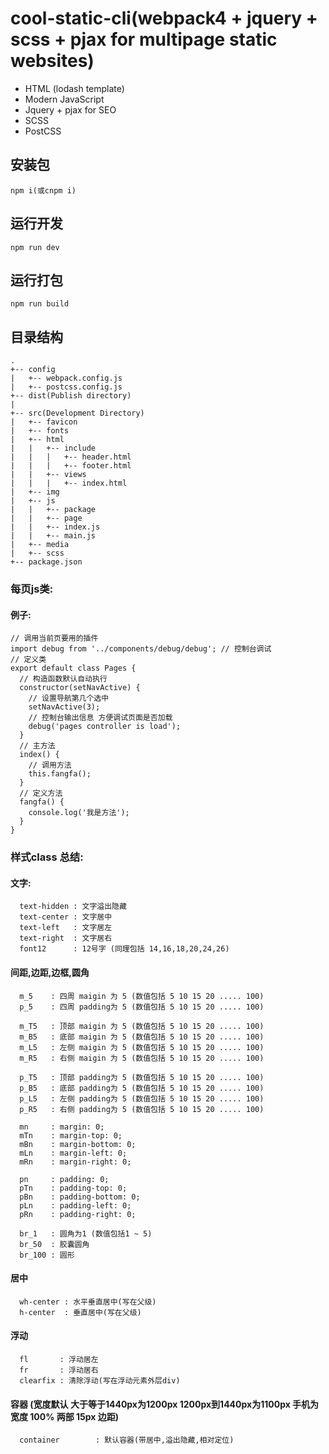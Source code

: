 # cool-static-cli(webpack4 + jquery + scss + pjax for multipage static websites)
* HTML (lodash template)
* Modern JavaScript
* Jquery + pjax for SEO
* SCSS
* PostCSS

<!-- ## Demo
> https://wzs28150.github.io/cool-static-cli/dist/ -->
## 安装包
```
npm i(或cnpm i)
```
## 运行开发
```
npm run dev
```
## 运行打包
```
npm run build
```

## 目录结构
```
.
+-- config
|   +-- webpack.config.js
|   +-- postcss.config.js
+-- dist(Publish directory)
|
+-- src(Development Directory)
|   +-- favicon
|   +-- fonts
|   +-- html
|   |   +-- include
|   |   |   +-- header.html
|   |   |   +-- footer.html
|   |   +-- views
|   |   |   +-- index.html
|   +-- img
|   +-- js
|   |   +-- package
|   |   +-- page
|   |   +-- index.js
|   |   +-- main.js
|   +-- media
|   +-- scss
+-- package.json

```

### 每页js类:

#### 例子:
```
// 调用当前页要用的插件
import debug from '../components/debug/debug'; // 控制台调试
// 定义类
export default class Pages {
  // 构造函数默认自动执行
  constructor(setNavActive) {
    // 设置导航第几个选中
    setNavActive(3);
    // 控制台输出信息 方便调试页面是否加载
    debug('pages controller is load');
  }
  // 主方法
  index() {
    // 调用方法
    this.fangfa();
  }
  // 定义方法
  fangfa() {
    console.log('我是方法');
  }
}
```

### 样式class 总结:
#### 文字:
```
  text-hidden : 文字溢出隐藏
  text-center : 文字居中
  text-left   : 文字居左
  text-right  : 文字居右
  font12      : 12号字 (同理包括 14,16,18,20,24,26)
```  
#### 间距,边距,边框,圆角
```
  m_5    : 四周 maigin 为 5 (数值包括 5 10 15 20 ..... 100)
  p_5    : 四周 padding为 5 (数值包括 5 10 15 20 ..... 100)

  m_T5   : 顶部 maigin 为 5 (数值包括 5 10 15 20 ..... 100)
  m_B5   : 底部 maigin 为 5 (数值包括 5 10 15 20 ..... 100)
  m_L5   : 左侧 maigin 为 5 (数值包括 5 10 15 20 ..... 100)
  m_R5   : 右侧 maigin 为 5 (数值包括 5 10 15 20 ..... 100)

  p_T5   : 顶部 padding为 5 (数值包括 5 10 15 20 ..... 100)
  p_B5   : 底部 padding为 5 (数值包括 5 10 15 20 ..... 100)
  p_L5   : 左侧 padding为 5 (数值包括 5 10 15 20 ..... 100)
  p_R5   : 右侧 padding为 5 (数值包括 5 10 15 20 ..... 100)

  mn     : margin: 0;
  mTn    : margin-top: 0;
  mBn    : margin-bottom: 0;
  mLn    : margin-left: 0;
  mRn    : margin-right: 0;

  pn     : padding: 0;
  pTn    : padding-top: 0;
  pBn    : padding-bottom: 0;
  pLn    : padding-left: 0;
  pRn    : padding-right: 0;

  br_1   : 圆角为1 (数值包括1 ~ 5)
  br_50  : 胶囊圆角
  br_100 : 圆形
```
#### 居中
```
  wh-center : 水平垂直居中(写在父级)
  h-center  : 垂直居中(写在父级)
```
#### 浮动
```
  fl       : 浮动居左
  fr       : 浮动居右
  clearfix : 清除浮动(写在浮动元素外层div)
```
#### 容器  (宽度默认 大于等于1440px为1200px  1200px到1440px为1100px 手机为 宽度 100% 两部 15px 边距)
```
  container        : 默认容器(带居中,溢出隐藏,相对定位)
```
